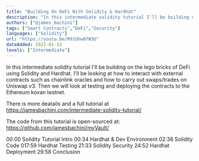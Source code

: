 ```yaml
---
title: "Building On DeFi With Solidity & Hardhat"
description: "In this intermediate solidity tutorial I'll be building on the lego bricks of DeFi using Solidity and Hardhat."
authors: ["@james_bachini"]
tags: ["Smart Contracts","DeFi","Security"]
languages: ["Solidity"]
url: "https://youtu.be/R91Uhw07W3U"
dateAdded: 2022-01-15
levels: ["Intermediate"]
---
```


In this intermediate solidity tutorial I'll be building on the lego bricks of DeFi using Solidity and Hardhat. I'll be looking at how to interact with external contracts such as chainlink oracles and how to carry out swaps/trades on Uniswap v3. Then we will look at testing and deploying the contracts to the Ethereum kovan testnet.

There is more deatails and a full tutorial at https://jamesbachini.com/intermediate-solidity-tutorial/

The code from this tutorial is open-sourced at: https://github.com/jamesbachini/myVault/

00:00 Solidity Tutorial Intro
00:34 Hardhat & Dev Environment
02:38 Solidity Code
017:59 Hardhat Testing
21:33 Solidity Security
24:52 Hardhat Deployment
29:58 Conclusion